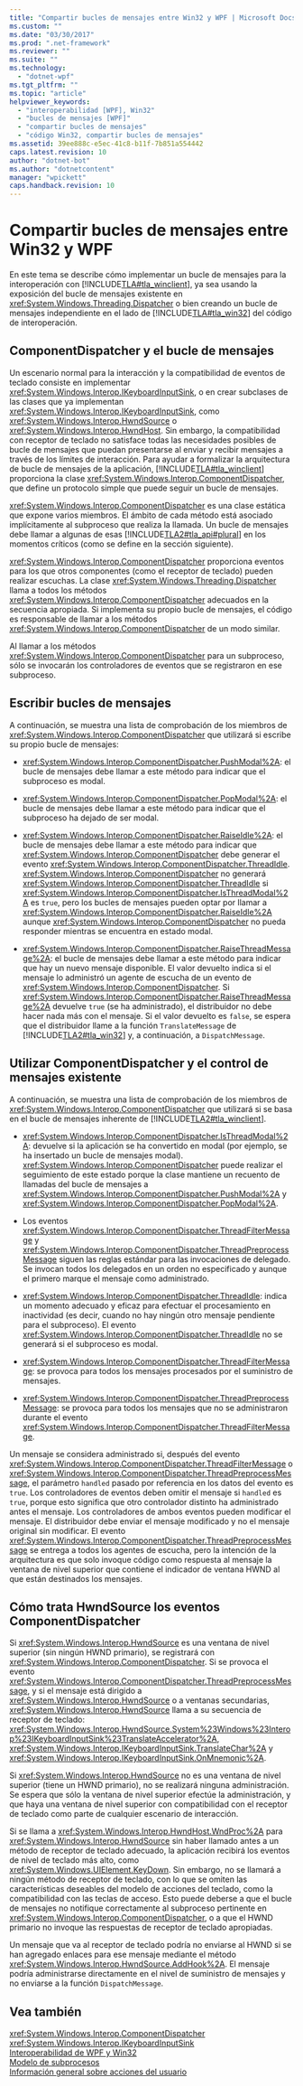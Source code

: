 ```yaml
---
title: "Compartir bucles de mensajes entre Win32 y WPF | Microsoft Docs"
ms.custom: ""
ms.date: "03/30/2017"
ms.prod: ".net-framework"
ms.reviewer: ""
ms.suite: ""
ms.technology: 
  - "dotnet-wpf"
ms.tgt_pltfrm: ""
ms.topic: "article"
helpviewer_keywords: 
  - "interoperabilidad [WPF], Win32"
  - "bucles de mensajes [WPF]"
  - "compartir bucles de mensajes"
  - "código Win32, compartir bucles de mensajes"
ms.assetid: 39ee888c-e5ec-41c8-b11f-7b851a554442
caps.latest.revision: 10
author: "dotnet-bot"
ms.author: "dotnetcontent"
manager: "wpickett"
caps.handback.revision: 10
---
```

# Compartir bucles de mensajes entre Win32 y WPF
En este tema se describe cómo implementar un bucle de mensajes para la interoperación con [!INCLUDE[TLA#tla_winclient](../../../../includes/tlasharptla-winclient-md.md)], ya sea usando la exposición del bucle de mensajes existente en <xref:System.Windows.Threading.Dispatcher> o bien creando un bucle de mensajes independiente en el lado de [!INCLUDE[TLA#tla_win32](../../../../includes/tlasharptla-win32-md.md)] del código de interoperación.  
  
## ComponentDispatcher y el bucle de mensajes  
 Un escenario normal para la interacción y la compatibilidad de eventos de teclado consiste en implementar <xref:System.Windows.Interop.IKeyboardInputSink>, o en crear subclases de las clases que ya implementan <xref:System.Windows.Interop.IKeyboardInputSink>, como <xref:System.Windows.Interop.HwndSource> o <xref:System.Windows.Interop.HwndHost>.  Sin embargo, la compatibilidad con receptor de teclado no satisface todas las necesidades posibles de bucle de mensajes que puedan presentarse al enviar y recibir mensajes a través de los límites de interacción.  Para ayudar a formalizar la arquitectura de bucle de mensajes de la aplicación, [!INCLUDE[TLA#tla_winclient](../../../../includes/tlasharptla-winclient-md.md)] proporciona la clase <xref:System.Windows.Interop.ComponentDispatcher>, que define un protocolo simple que puede seguir un bucle de mensajes.  
  
 <xref:System.Windows.Interop.ComponentDispatcher> es una clase estática que expone varios miembros.  El ámbito de cada método está asociado implícitamente al subproceso que realiza la llamada.  Un bucle de mensajes debe llamar a algunas de esas [!INCLUDE[TLA2#tla_api#plural](../../../../includes/tla2sharptla-apisharpplural-md.md)] en los momentos críticos \(como se define en la sección siguiente\).  
  
 <xref:System.Windows.Interop.ComponentDispatcher> proporciona eventos para los que otros componentes \(como el receptor de teclado\) pueden realizar escuchas.  La clase <xref:System.Windows.Threading.Dispatcher> llama a todos los métodos <xref:System.Windows.Interop.ComponentDispatcher> adecuados en la secuencia apropiada.  Si implementa su propio bucle de mensajes, el código es responsable de llamar a los métodos <xref:System.Windows.Interop.ComponentDispatcher> de un modo similar.  
  
 Al llamar a los métodos <xref:System.Windows.Interop.ComponentDispatcher> para un subproceso, sólo se invocarán los controladores de eventos que se registraron en ese subproceso.  
  
## Escribir bucles de mensajes  
 A continuación, se muestra una lista de comprobación de los miembros de <xref:System.Windows.Interop.ComponentDispatcher> que utilizará si escribe su propio bucle de mensajes:  
  
-   <xref:System.Windows.Interop.ComponentDispatcher.PushModal%2A>: el bucle de mensajes debe llamar a este método para indicar que el subproceso es modal.  
  
-   <xref:System.Windows.Interop.ComponentDispatcher.PopModal%2A>: el bucle de mensajes debe llamar a este método para indicar que el subproceso ha dejado de ser modal.  
  
-   <xref:System.Windows.Interop.ComponentDispatcher.RaiseIdle%2A>: el bucle de mensajes debe llamar a este método para indicar que <xref:System.Windows.Interop.ComponentDispatcher> debe generar el evento <xref:System.Windows.Interop.ComponentDispatcher.ThreadIdle>.  <xref:System.Windows.Interop.ComponentDispatcher> no generará <xref:System.Windows.Interop.ComponentDispatcher.ThreadIdle> si <xref:System.Windows.Interop.ComponentDispatcher.IsThreadModal%2A> es `true`, pero los bucles de mensajes pueden optar por llamar a <xref:System.Windows.Interop.ComponentDispatcher.RaiseIdle%2A> aunque <xref:System.Windows.Interop.ComponentDispatcher> no pueda responder mientras se encuentra en estado modal.  
  
-   <xref:System.Windows.Interop.ComponentDispatcher.RaiseThreadMessage%2A>: el bucle de mensajes debe llamar a este método para indicar que hay un nuevo mensaje disponible.  El valor devuelto indica si el mensaje lo administró un agente de escucha de un evento de <xref:System.Windows.Interop.ComponentDispatcher>.  Si <xref:System.Windows.Interop.ComponentDispatcher.RaiseThreadMessage%2A> devuelve `true` \(se ha administrado\), el distribuidor no debe hacer nada más con el mensaje.  Si el valor devuelto es `false`, se espera que el distribuidor llame a la función `TranslateMessage` de [!INCLUDE[TLA2#tla_win32](../../../../includes/tla2sharptla-win32-md.md)] y, a continuación, a `DispatchMessage`.  
  
## Utilizar ComponentDispatcher y el control de mensajes existente  
 A continuación, se muestra una lista de comprobación de los miembros de <xref:System.Windows.Interop.ComponentDispatcher> que utilizará si se basa en el bucle de mensajes inherente de [!INCLUDE[TLA2#tla_winclient](../../../../includes/tla2sharptla-winclient-md.md)].  
  
-   <xref:System.Windows.Interop.ComponentDispatcher.IsThreadModal%2A>: devuelve si la aplicación se ha convertido en modal \(por ejemplo, se ha insertado un bucle de mensajes modal\).  <xref:System.Windows.Interop.ComponentDispatcher> puede realizar el seguimiento de este estado porque la clase mantiene un recuento de llamadas del bucle de mensajes a <xref:System.Windows.Interop.ComponentDispatcher.PushModal%2A> y <xref:System.Windows.Interop.ComponentDispatcher.PopModal%2A>.  
  
-   Los eventos <xref:System.Windows.Interop.ComponentDispatcher.ThreadFilterMessage> y <xref:System.Windows.Interop.ComponentDispatcher.ThreadPreprocessMessage> siguen las reglas estándar para las invocaciones de delegado.  Se invocan todos los delegados en un orden no especificado y aunque el primero marque el mensaje como administrado.  
  
-   <xref:System.Windows.Interop.ComponentDispatcher.ThreadIdle>: indica un momento adecuado y eficaz para efectuar el procesamiento en inactividad \(es decir, cuando no hay ningún otro mensaje pendiente para el subproceso\).  El evento <xref:System.Windows.Interop.ComponentDispatcher.ThreadIdle> no se generará si el subproceso es modal.  
  
-   <xref:System.Windows.Interop.ComponentDispatcher.ThreadFilterMessage>: se provoca para todos los mensajes procesados por el suministro de mensajes.  
  
-   <xref:System.Windows.Interop.ComponentDispatcher.ThreadPreprocessMessage>: se provoca para todos los mensajes que no se administraron durante el evento <xref:System.Windows.Interop.ComponentDispatcher.ThreadFilterMessage>.  
  
 Un mensaje se considera administrado si, después del evento <xref:System.Windows.Interop.ComponentDispatcher.ThreadFilterMessage> o <xref:System.Windows.Interop.ComponentDispatcher.ThreadPreprocessMessage>, el parámetro `handled` pasado por referencia en los datos del evento es `true`.  Los controladores de eventos deben omitir el mensaje si `handled` es `true`, porque esto significa que otro controlador distinto ha administrado antes el mensaje.  Los controladores de ambos eventos pueden modificar el mensaje.  El distribuidor debe enviar el mensaje modificado y no el mensaje original sin modificar.  El evento <xref:System.Windows.Interop.ComponentDispatcher.ThreadPreprocessMessage> se entrega a todos los agentes de escucha, pero la intención de la arquitectura es que solo invoque código como respuesta al mensaje la ventana de nivel superior que contiene el indicador de ventana HWND al que están destinados los mensajes.  
  
## Cómo trata HwndSource los eventos ComponentDispatcher  
 Si <xref:System.Windows.Interop.HwndSource> es una ventana de nivel superior \(sin ningún HWND primario\), se registrará con <xref:System.Windows.Interop.ComponentDispatcher>.  Si se provoca el evento <xref:System.Windows.Interop.ComponentDispatcher.ThreadPreprocessMessage>, y si el mensaje está dirigido a <xref:System.Windows.Interop.HwndSource> o a ventanas secundarias, <xref:System.Windows.Interop.HwndSource> llama a su secuencia de receptor de teclado: <xref:System.Windows.Interop.HwndSource.System%23Windows%23Interop%23IKeyboardInputSink%23TranslateAccelerator%2A>, <xref:System.Windows.Interop.IKeyboardInputSink.TranslateChar%2A> y <xref:System.Windows.Interop.IKeyboardInputSink.OnMnemonic%2A>.  
  
 Si <xref:System.Windows.Interop.HwndSource> no es una ventana de nivel superior \(tiene un HWND primario\), no se realizará ninguna administración.  Se espera que sólo la ventana de nivel superior efectúe la administración, y que haya una ventana de nivel superior con compatibilidad con el receptor de teclado como parte de cualquier escenario de interacción.  
  
 Si se llama a <xref:System.Windows.Interop.HwndHost.WndProc%2A> para <xref:System.Windows.Interop.HwndSource> sin haber llamado antes a un método de receptor de teclado adecuado, la aplicación recibirá los eventos de nivel de teclado más alto, como <xref:System.Windows.UIElement.KeyDown>.  Sin embargo, no se llamará a ningún método de receptor de teclado, con lo que se omiten las características deseables del modelo de acciones del teclado, como la compatibilidad con las teclas de acceso.  Esto puede deberse a que el bucle de mensajes no notifique correctamente al subproceso pertinente en <xref:System.Windows.Interop.ComponentDispatcher>, o a que el HWND primario no invoque las respuestas de receptor de teclado apropiadas.  
  
 Un mensaje que va al receptor de teclado podría no enviarse al HWND si se han agregado enlaces para ese mensaje mediante el método <xref:System.Windows.Interop.HwndSource.AddHook%2A>.  El mensaje podría administrarse directamente en el nivel de suministro de mensajes y no enviarse a la función `DispatchMessage`.  
  
## Vea también  
 <xref:System.Windows.Interop.ComponentDispatcher>   
 <xref:System.Windows.Interop.IKeyboardInputSink>   
 [Interoperabilidad de WPF y Win32](../../../../docs/framework/wpf/advanced/wpf-and-win32-interoperation.md)   
 [Modelo de subprocesos](../../../../docs/framework/wpf/advanced/threading-model.md)   
 [Información general sobre acciones del usuario](../../../../docs/framework/wpf/advanced/input-overview.md)